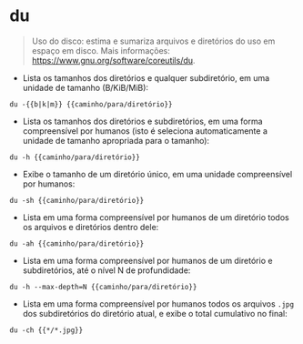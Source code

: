 # du

> Uso do disco: estima e sumariza arquivos e diretórios do uso em espaço em disco.
> Mais informações: <https://www.gnu.org/software/coreutils/du>.

- Lista  os tamanhos dos diretórios e qualquer subdiretório, em uma unidade de tamanho (B/KiB/MiB):

`du -{{b|k|m}} {{caminho/para/diretório}}`

- Lista os tamanhos dos diretórios e subdiretórios, em uma forma compreensível por humanos (isto é seleciona automaticamente a unidade de tamanho apropriada para o tamanho):

`du -h {{caminho/para/diretório}}`

- Exibe o tamanho de um diretório único, em uma unidade compreensível por humanos:

`du -sh {{caminho/para/diretório}}`

- Lista em uma forma compreensível por humanos de um diretório todos os arquivos e diretórios dentro dele:

`du -ah {{caminho/para/diretório}}`

- Lista em uma forma compreensível por humanos de um diretório e subdiretórios, até o nível N de profundidade:

`du -h --max-depth=N {{caminho/para/diretório}}`

- Lista em uma forma compreensível por humanos todos os arquivos `.jpg` dos subdiretórios do diretório atual, e exibe o total cumulativo no final:

`du -ch {{*/*.jpg}}`
